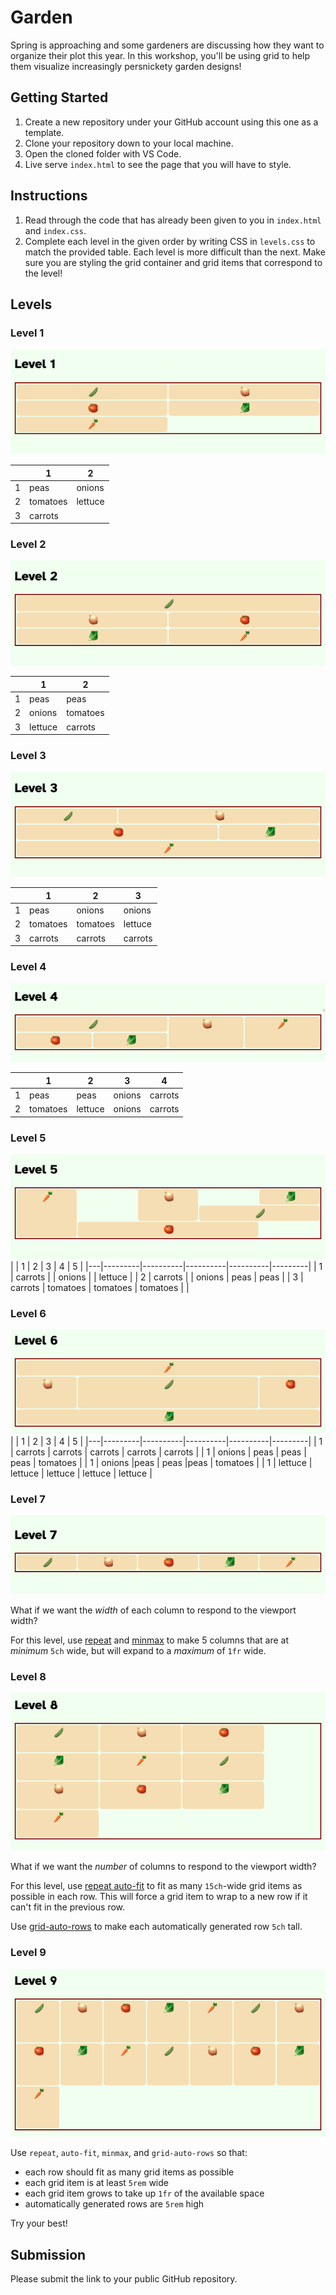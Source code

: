 # Garden

Spring is approaching and some gardeners are discussing how they want to organize their plot this year. In this workshop, you'll be using grid to help them visualize increasingly persnickety garden designs!

## Getting Started

1. Create a new repository under your GitHub account using this one as a template.
2. Clone your repository down to your local machine.
3. Open the cloned folder with VS Code.
4. Live serve `index.html` to see the page that you will have to style.

## Instructions

1. Read through the code that has already been given to you in `index.html` and `index.css`.
2. Complete each level in the given order by writing CSS in `levels.css` to match the provided table. Each level is more difficult than the next. Make sure you are styling the grid container and grid items that correspond to the level!

## Levels

### Level 1

![](images/01.png)

|     | 1        | 2       |
| --- | -------- | ------- |
| 1   | peas     | onions  |
| 2   | tomatoes | lettuce |
| 3   | carrots  |         |

### Level 2

![](images/02.png)

|     | 1       | 2        |
| --- | ------- | -------- |
| 1   | peas    | peas     |
| 2   | onions  | tomatoes |
| 3   | lettuce | carrots  |

### Level 3

![](images/03.png)

|     | 1        | 2        | 3       |
| --- | -------- | -------- | ------- |
| 1   | peas     | onions   | onions  |
| 2   | tomatoes | tomatoes | lettuce |
| 3   | carrots  | carrots  | carrots |

### Level 4

![](images/04.png)

|     | 1        | 2       | 3      | 4       |
| --- | -------- | ------- | ------ | ------- |
| 1   | peas     | peas    | onions | carrots |
| 2   | tomatoes | lettuce | onions | carrots |

### Level 5

![](images/05.png)
| | 1 | 2 | 3 | 4 | 5 |
|---|---------|----------|----------|----------|---------|
| 1 | carrots | | onions | | lettuce |
| 2 | carrots | | onions | peas | peas |
| 3 | carrots | tomatoes | tomatoes | tomatoes | |

### Level 6

![](images/06.png)
| | 1 | 2 | 3 | 4 | 5 |
|---|---------|----------|----------|----------|---------|
| 1 | carrots | carrots | carrots | carrots | carrots |
| 1 | onions | peas | peas | peas | tomatoes |
| 1 | onions |peas | peas |peas | tomatoes |
| 1 | lettuce | lettuce | lettuce | lettuce | lettuce |

### Level 7

![](images/07.png)

What if we want the _width_ of each column to respond to the viewport width?

For this level, use [repeat](https://developer.mozilla.org/en-US/docs/Web/CSS/repeat)
and [minmax](https://developer.mozilla.org/en-US/docs/Web/CSS/minmax)
to make 5 columns that are at _minimum_ `5ch` wide, but will expand to a
_maximum_ of `1fr` wide.

### Level 8

![](images/08.png)

What if we want the _number_ of columns to respond to the viewport width?

For this level, use [repeat auto-fit](https://developer.mozilla.org/en-US/docs/Web/CSS/repeat#auto-fit)
to fit as many `15ch`-wide grid items as possible in each row. This will force a
grid item to wrap to a new row if it can't fit in the previous row.

Use [grid-auto-rows](https://developer.mozilla.org/en-US/docs/Web/CSS/grid-auto-rows)
to make each automatically generated row `5ch` tall.

### Level 9

![](images/09.png)

Use `repeat`, `auto-fit`, `minmax`, and `grid-auto-rows` so that:

- each row should fit as many grid items as possible
- each grid item is at least `5rem` wide
- each grid item grows to take up `1fr` of the available space
- automatically generated rows are `5rem` high

Try your best!

## Submission

Please submit the link to your public GitHub repository.
